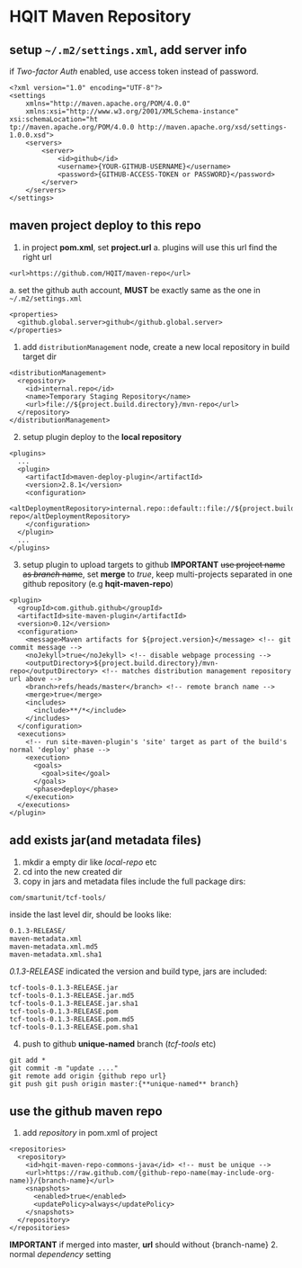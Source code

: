# HQIT Maven Repository

## setup ``~/.m2/settings.xml``, add server info
if *Two-factor Auth* enabled, use access token instead of password.
```
<?xml version="1.0" encoding="UTF-8"?>
<settings 
    xmlns="http://maven.apache.org/POM/4.0.0" 
    xmlns:xsi="http://www.w3.org/2001/XMLSchema-instance" xsi:schemaLocation="ht
tp://maven.apache.org/POM/4.0.0 http://maven.apache.org/xsd/settings-1.0.0.xsd">
    <servers>
        <server>
            <id>github</id>
            <username>{YOUR-GITHUB-USERNAME}</username>
            <password>{GITHUB-ACCESS-TOKEN or PASSWORD}</password>
        </server>
    </servers>
</settings>
```

## maven project deploy to this repo
1. in project **pom.xml**, set **project.url**
  a. plugins will use this url find the right url
```
<url>https://github.com/HQIT/maven-repo</url>
```
  a. set the github auth account, **MUST** be exactly same as the one in ``~/.m2/settings.xml``
```
<properties>
  <github.global.server>github</github.global.server>
</properties>
```
1. add ``distributionManagement`` node, create a new local repository in build target dir
```
<distributionManagement>
  <repository>
    <id>internal.repo</id>
    <name>Temporary Staging Repository</name>
    <url>file://${project.build.directory}/mvn-repo</url>
  </repository>
</distributionManagement>
```
2. setup plugin deploy to the **local repository**
```
<plugins>
  ...
  <plugin>
    <artifactId>maven-deploy-plugin</artifactId>
    <version>2.8.1</version>
    <configuration>
      <altDeploymentRepository>internal.repo::default::file://${project.build.directory}/mvn-repo</altDeploymentRepository>
    </configuration>
  </plugin>
  ...
</plugins>
```
3. setup plugin to upload targets to github
**IMPORTANT** ~~use project name as *branch* name~~, set **merge** to *true*, keep multi-projects separated in one github repository (e.g **hqit-maven-repo**)
```
<plugin>
  <groupId>com.github.github</groupId>
  <artifactId>site-maven-plugin</artifactId>
  <version>0.12</version>
  <configuration>
    <message>Maven artifacts for ${project.version}</message> <!-- git commit message -->
    <noJekyll>true</noJekyll> <!-- disable webpage processing -->
    <outputDirectory>${project.build.directory}/mvn-repo</outputDirectory> <!-- matches distribution management repository url above -->
    <branch>refs/heads/master</branch> <!-- remote branch name -->
    <merge>true</merge>
    <includes>
      <include>**/*</include>
    </includes>
  </configuration>
  <executions>
    <!-- run site-maven-plugin's 'site' target as part of the build's normal 'deploy' phase -->
    <execution>
      <goals>
        <goal>site</goal>
      </goals>
      <phase>deploy</phase>
    </execution>
  </executions>
</plugin>
```
## add exists jar(and metadata files)
1. mkdir a empty dir like *local-repo* etc
2. cd into the new created dir
3. copy in jars and metadata files
include the full package dirs:
```
com/smartunit/tcf-tools/
```
inside the last level dir, should be looks like:
```
0.1.3-RELEASE/
maven-metadata.xml
maven-metadata.xml.md5
maven-metadata.xml.sha1
```
*0.1.3-RELEASE* indicated the version and build type, jars are included:
```
tcf-tools-0.1.3-RELEASE.jar
tcf-tools-0.1.3-RELEASE.jar.md5
tcf-tools-0.1.3-RELEASE.jar.sha1
tcf-tools-0.1.3-RELEASE.pom
tcf-tools-0.1.3-RELEASE.pom.md5
tcf-tools-0.1.3-RELEASE.pom.sha1
```
4. push to github **unique-named** branch (*tcf-tools* etc)
```
git add *
git commit -m "update ...."
git remote add origin {github repo url}
git push git push origin master:{**unique-named** branch}
```
## use the github maven repo
1. add *repository* in pom.xml of project
```
<repositories>
  <repository>
    <id>hqit-maven-repo-commons-java</id> <!-- must be unique -->
    <url>https://raw.github.com/{github-repo-name(may-include-org-name)}/{branch-name}</url>
    <snapshots>
      <enabled>true</enabled>
      <updatePolicy>always</updatePolicy>
    </snapshots>
  </repository>
</repositories>
```
**IMPORTANT** if merged into master, **url** should without {branch-name}
2. normal *dependency* setting
